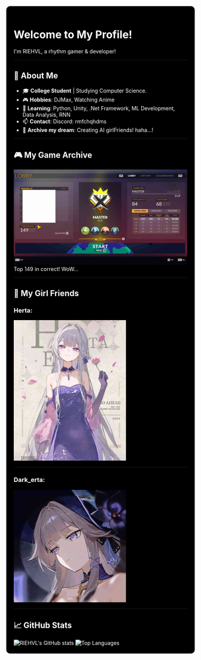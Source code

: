 <div style="background-color: black; color: white; padding: 20px; border-radius: 10px;">

# Welcome to My Profile!

I'm RIEHVL, a rhythm gamer & developer!

---

## 🌌 About Me
- 🎓 **College Student** | Studying Computer Science.
- 🎮 **Hobbies**: DJMax, Watching Anime
- 🌱 **Learning**: Python, Unity, .Net Framework, ML Development, Data Analysis, RNN
- 📫 **Contact**: Discord: rmfchqhdms
- 🚀 **Archive my dream**: Creating AI girlFriends! haha...!

---

## 🎮 My Game Archive
<img src="Herta/Djmax.jpg" alt="DJMax" width="500">
Top 149 in correct! WoW...

---

## 💖 My Girl Friends
### Herta:
<img src="Herta/Herta1.jpg" alt="Herta" width="300">

---

### Dark_erta:
<img src="Herta/Herta2.jpg" alt="Dark_erta" width="300">

---

## 📈 GitHub Stats
<img src="https://github-readme-stats.vercel.app/api?username=RIEHVL&show_icons=true&theme=radical" alt="RIEHVL's GitHub stats">
<img src="https://github-readme-stats.vercel.app/api/top-langs/?username=RIEHVL&layout=compact&theme=radical" alt="Top Languages">

</div>
